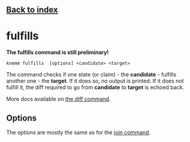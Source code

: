 ## [Back to index](index.md)

# fulfills 
**The fulfills command is still preliminary!** 
```
knemm fulfills  [options] <candidate> <target>
```
The command checks if one state (or claim) - the **candidate** - fulfills another one - the
**target**. If it does so, no output is printed. If it does not fulfill it, the diff required
to go from **candidate** to **target** is echoed back. 

More docs available on [the diff command](diff.md).


## Options

The options are mostly the same as for the [join command](join.md). 

